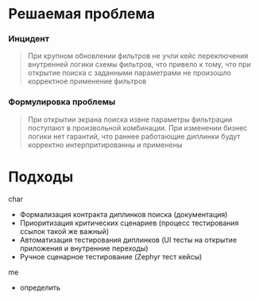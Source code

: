 
# Решаемая проблема
### Инцидент
> При крупном обновлении фильтров не учли кейс переключения внутренней логики схемы фильтров, что привело к тому, что при открытие поиска с заданными параметрами не произошло корректное применение фильтров
### Формулировка проблемы
> При открытии экрана поиска извне параметры фильтрации поступают в произвольной комбинации. При изменении бизнес логики нет гарантий, что раннее работающие диплинки будут корректно интерпритированны и применены

# Подходы
char
- Формализация контракта диплинков поиска (документация)
- Приоритизация критических сценариев (процесс тестирования ссылок такой же важный)
- Автоматизация тестирования диплинков (UI тесты на открытие приложения и внутренние переходы)
- Ручное сценарное тестирование (Zephyr тест кейсы)

me
- определить 